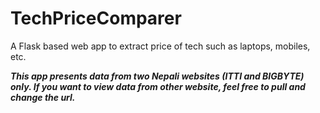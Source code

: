 # TechPriceComparer
A Flask based web app to extract price of tech such as laptops, mobiles, etc.

***This app presents data from two Nepali websites (ITTI and BIGBYTE) only. If you want to view data from other website, feel free to pull and change the url.***